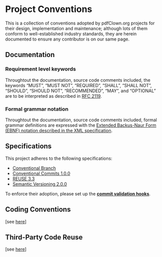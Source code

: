 <!--
  SPDX-FileCopyrightText: 2025 Stefano Chizzolini and contributors

  SPDX-License-Identifier: CC-BY-SA-4.0
-->

# Project Conventions

This is a collection of conventions adopted by pdfClown.org projects for their design, implementation and maintenance; although lots of them conform to well-established industry standards, they are herein documented to ensure any contributor is on our same page.

## Documentation

### Requirement level keywords

Throughtout the documentation, source code comments included, the keywords “MUST”, “MUST NOT”, “REQUIRED”, “SHALL”, “SHALL NOT”, “SHOULD”, “SHOULD NOT”, “RECOMMENDED”, “MAY”, and “OPTIONAL” are to be interpreted as described in [RFC 2119](https://tools.ietf.org/html/rfc2119).

### Formal grammar notation

Throughtout the documentation, source code comments included, formal grammar definitions are expressed with the [Extended Backus-Naur Form (EBNF) notation described in the XML specification](https://www.w3.org/TR/REC-xml/#sec-notation).

## Specifications

This project adheres to the following specifications:

- [Conventional Branch](https://conventional-branch.github.io/)
- [Conventional Commits 1.0.0](https://www.conventionalcommits.org/en/v1.0.0/)
- [REUSE 3.3](https://reuse.software/spec-3.3/)
- [Semantic Versioning 2.0.0](https://semver.org/spec/v2.0.0.html)

To enforce their adoption, please set up the [**commit validation hooks**](building.md#setup).

## Coding Conventions

[see [here](coding.md)]

## Third-Party Code Reuse

[see [here](third-party.md)]
